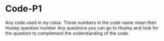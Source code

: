 # Code-P1
Any code used in my class.
These numbers in the code name mean their Huxley question number
Any questions you can go to Huxley and look for the question to complement the understanding of the code.
